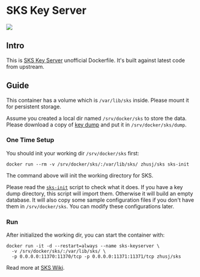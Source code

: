 # SKS Key Server

![](https://images.microbadger.com/badges/image/zhusj/sks.svg)

## Intro

This is [SKS Key Server](https://bitbucket.org/skskeyserver/sks-keyserver) unofficial Dockerfile.
It's built against latest code from upstream.

## Guide

This container has a volume which is `/var/lib/sks` inside. Please mount it for persistent storage.

Assume you created a local dir named `/srv/docker/sks` to store the data. Please download a copy of
[key dump](https://bitbucket.org/skskeyserver/sks-keyserver/wiki/KeydumpSources) and put it in
`/srv/docker/sks/dump`.

### One Time Setup

You should init your working dir `/srv/docker/sks` first:

```
docker run --rm -v /srv/docker/sks/:/var/lib/sks/ zhusj/sks sks-init
```

The command above will init the working directory for SKS.

Please read the [`sks-init`](https://github.com/zhsj/dockerfile/blob/master/sks/files/bin/sks-init)
script to check what it does. If you have a key dump directory, this script will import them. Otherwise
it will build an empty database. It will also copy some sample configuration files if you don't have
them in `/srv/docker/sks`. You can modify these configurations later.

### Run

After initialized the working dir, you can start the container with:

```
docker run -it -d --restart=always --name sks-keyserver \
  -v /srv/docker/sks/:/var/lib/sks/ \
  -p 0.0.0.0:11370:11370/tcp -p 0.0.0.0:11371:11371/tcp zhusj/sks
```

Read more at [SKS Wiki](https://bitbucket.org/skskeyserver/sks-keyserver/wiki/Peering).
